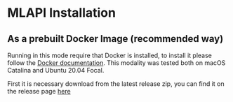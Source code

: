# MLAPI Installation

## As a prebuilt Docker Image (recommended way)

Running in this mode require that Docker is installed, to install it please follow the [Docker documentation](https://docs.docker.com/engine/install/). This modality was tested both on macOS Catalina and Ubuntu 20.04 Focal.

First it is necessary download from the latest release zip, you can find it on the release page [here]()
